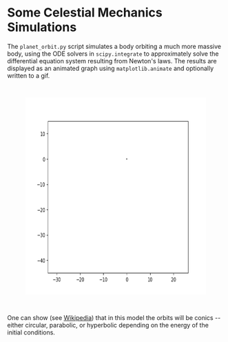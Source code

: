 # Some Celestial Mechanics Simulations

The `planet_orbit.py` script simulates a body orbiting a much more
massive body, using the ODE solvers in `scipy.integrate` to approximately solve the
differential equation system resulting from Newton's laws. The results
are displayed as an animated graph using `matplotlib.animate` and optionally written to a gif.

<p align="center" style="margin: 3em;">
<img src="planet_orbit.gif" width="500" height="459">
</p>

One can show (see [Wikipedia](<https://en.wikipedia.org/wiki/Kepler_orbit#Mathematical_solution_of_the_differential_equation_(1)_above>))
that in this model the orbits will be conics -- either circular,
parabolic, or hyperbolic depending on the energy of the initial conditions.
